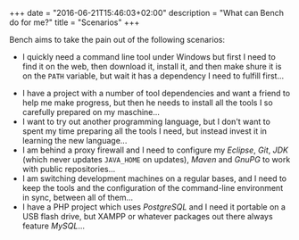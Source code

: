 +++
date = "2016-06-21T15:46:03+02:00"
description = "What can Bench do for me?"
title = "Scenarios"
+++

Bench aims to take the pain out of the following scenarios:

* I quickly need a command line tool under Windows but first I need to
  find it on the web, then download it, install it, and then make shure
  it is on the `PATH` variable, but wait it has a dependency I need to
  fulfill first...
<!--more-->
* I have a project with a number of tool dependencies and want a friend
  to help me make progress, but then he needs to install all the tools
  I so carefully prepared on my maschine...
* I want to try out another programming language, but I don't want to spent
  my time preparing all the tools I need, but instead invest it in learning
  the new language...
* I am behind a proxy firewall and I need to configure my _Eclipse_, _Git_,
  _JDK_ (which never updates `JAVA_HOME` on updates), _Maven_ and _GnuPG_
  to work with public repositories...
* I am switching development machines on a regular bases, and I need
  to keep the tools and the configuration of the command-line environment
  in sync, between all of them...
* I have a PHP project which uses _PostgreSQL_ and I need it portable on a
  USB flash drive, but XAMPP or whatever packages out there always feature
  _MySQL_...
